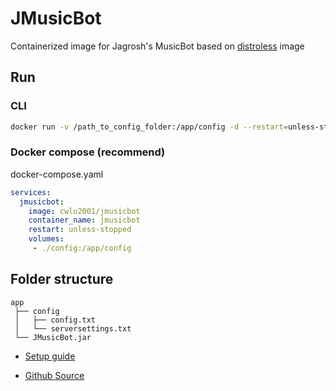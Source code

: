 # JMusicBot
Containerized image for Jagrosh's MusicBot based on [distroless](https://github.com/GoogleContainerTools/distroless) image

## Run
### CLI
```bash
docker run -v /path_to_config_folder:/app/config -d --restart=unless-stopped --name=jmusicbot  cwlu2001/jmusicbot
```

### Docker compose (recommend)
docker-compose.yaml
```yaml
services:
  jmusicbot:
    image: cwlu2001/jmusicbot
    container_name: jmusicbot
    restart: unless-stopped
    volumes:
     - ./config:/app/config
```

## Folder structure
```
app
 ├── config
 │   ├── config.txt
 │   └── serversettings.txt
 └── JMusicBot.jar
```

+ [Setup guide](https://jmusicbot.com/)

+ [Github Source](https://github.com/cwlu2001/docker-jmusicbot)